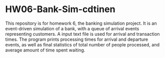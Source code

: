 # HW06-Bank-Sim-cdtinen

This repository is for homework 6, the banking simulation project. It is an event-driven simulation of a bank, with a queue of arrival events representing customers. A input text file is used for arrival and transaction times. The program prints processing times for arrival and departure events, as well as final statistics of total number of people processed, and average amount of time spent waiting.
